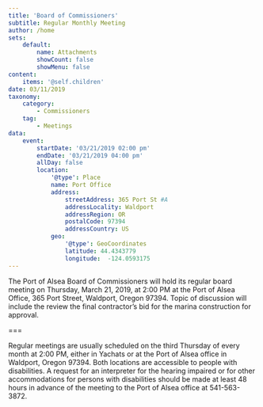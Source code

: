```yaml
---
title: 'Board of Commissioners'
subtitle: Regular Monthly Meeting
author: /home
sets:
    default:
        name: Attachments
        showCount: false
        showMenu: false
content:
    items: '@self.children'
date: 03/11/2019
taxonomy:
    category: 
        - Commissioners
    tag: 
        - Meetings
data:
    event:
        startDate: '03/21/2019 02:00 pm'
        endDate: '03/21/2019 04:00 pm'
        allDay: false
        location:
            '@type': Place
            name: Port Office
            address:
                streetAddress: 365 Port St #A
                addressLocality: Waldport
                addressRegion: OR
                postalCode: 97394
                addressCountry: US
            geo:
                '@type': GeoCoordinates
                latitude: 44.4343779
                longitude:  -124.0593175
---
```


The Port of Alsea Board of Commissioners will hold its regular board meeting on Thursday, March 21, 2019, at 2:00 PM at the Port of Alsea Office, 365 Port Street, Waldport, Oregon 97394. Topic of discussion will include the review the final contractor’s bid for the marina construction for approval.

===

Regular meetings are usually scheduled on the third Thursday of every month at 2:00 PM, either in Yachats or at the Port of Alsea office in Waldport, Oregon 97394. Both locations are accessible to people with disabilities. A request for an interpreter for the hearing impaired or for other accommodations for persons with disabilities should be made at least 48 hours in advance of the meeting to the Port of Alsea office at 541-563-3872.

